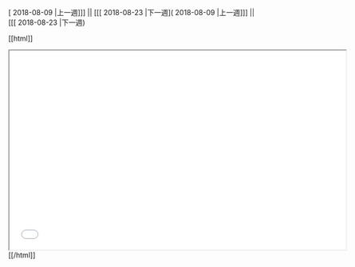 [ 2018-08-09 |上一週]]] || [[[ 2018-08-23 |下一週]( 2018-08-09 |上一週]]] || [[[ 2018-08-23 |下一週)



[[html]]
<iframe src='<http://pad.hackingthursday.org>  ?showControls=true&showChat=true&showLineNumbers=true&useMonospaceFont=false' width=675 height=400></iframe>
[[/html]]